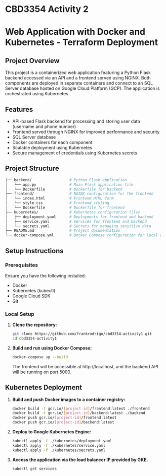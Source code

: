 # CBD3354 Activity 2
# **Web Application with Docker and Kubernetes - Terraform Deployment**

## **Project Overview**
This project is a containerized web application featuring a Python Flask backend accessed via an API and a frontend served using NGINX. Both components are deployed in separate containers and connect to an SQL Server database hosted on Google Cloud Platform (GCP). The application is orchestrated using Kubernetes.

## **Features**
- API-based Flask backend for processing and storing user data (username and phone number)
- Frontend served through NGINX for improved performance and security
- SQL Server database
- Docker containers for each component
- Scalable deployment using Kubernetes
- Secure management of credentials using Kubernetes secrets

## **Project Structure**

```bash
├── backend/                 # Python Flask application
│   └── app.py               # Main Flask application file
│   └── Dockerfile           # Dockerfile for backend
├── frontend/                # NGINX configuration for the frontend
│   └── index.html           # Frontend HTML form
│   └── style.css            # Frontend styling
│   └── Dockerfile           # Dockerfile for frontend
├── kubernetes/              # Kubernetes configuration files
│   ├── deployment.yaml      # Deployments for frontend and backend
│   ├── service.yaml         # Services for frontend and backend
│   └── secrets.yaml         # Secrets for managing sensitive data
├── README.md                # Project documentation
└── docker-compose.yml       # Docker Compose configuration for local development

```
## **Setup Instructions**

### **Prerequisites**
Ensure you have the following installed:
- Docker
- Kubernetes (kubectl)
- Google Cloud SDK
- Git

### **Local Setup**

1. **Clone the repository:**
   ```bash
   git clone https://github.com/frankrodrigo/cbd3354-activity1.git
   cd cbd3354-activity1

2. **Build and run using Docker Compose:**
    ```bash
    docker-compose up --build
    ```
    The frontend will be accessible at http://localhost, and the backend API will be running on port 5000.

## **Kubernetes Deployment**

1. **Build and push Docker images to a container registry:**
    ```bash
    docker build -t gcr.io/[project-id]/frontend:latest ./frontend
    docker build -t gcr.io/[project-id]/backend:latest ./backend
    docker push gcr.io/[project-id]/frontend:latest
    docker push gcr.io/[project-id]/backend:latest

2. **Deploy to Google Kubernetes Engine:**
    ```bash
    kubectl apply -f ./kubernetes/deployment.yaml
    kubectl apply -f ./kubernetes/service.yaml
    kubectl apply -f ./kubernetes/secrets.yaml

2. **Access the application via the load balancer IP provided by GKE.**
    ```bash
    kubectl get services

